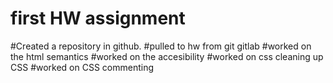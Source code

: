# first HW assignment
#Created a repository in github.
#pulled to hw from git gitlab
#worked on the html semantics
#worked on the accesibility
#worked on css cleaning up CSS
#worked on CSS commenting
